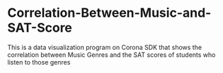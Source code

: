 # Correlation-Between-Music-and-SAT-Score
This is a data visualization program on Corona SDK that shows the correlation between  Music Genres and the SAT scores of students who listen to those genres
